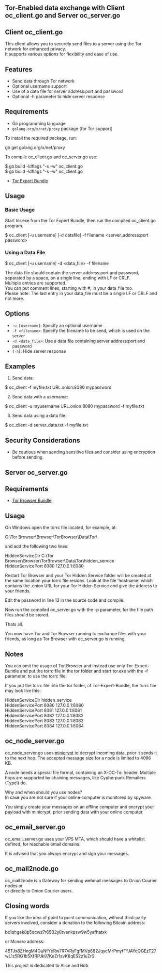 ## Tor-Enabled data exchange with Client oc_client.go and Server oc_server.go

## Client oc_client.go
This client allows you to securely send files to a server
using the Tor network for enhanced privacy.   
It supports various options for flexibility and ease of use.

## Features

- Send data through Tor network
- Optional username support
- Use of a data file for server address:port and password
- Optional -h parameter to hide server response

## Requirements

- Go programming language
- `golang.org/x/net/proxy` package (for Tor support)

To install the required package, run:

go get golang.org/x/net/proxy

To compile oc_client.go and oc_server.go use:

$ go build -ldflags "-s -w" oc_client.go  
$ go build -ldflags "-s -w" oc_client.go


- [Tor Expert Bundle](https://www.torproject.org/download/tor/)


## Usage

### Basic Usage

Start tor.exe from the Tor Expert Bundle, then run the compiled oc_client.go program.

$ oc_client [-u username] [-d datafile] -f filename <server_address:port password>

### Using a Data File

$ oc_client [-u username] -d <data_file> -f filename

The data file should contain the server address:port and password, separated by a space, on a single line, ending with LF or CRLF.  
Multiple entries are supported.  
You can put comment lines, starting with #, in your data_file too.  
Please note:  The last entry in your data_file must be a single LF or CRLF and not more.

## Options

- `-u [username]`: Specify an optional username  
- `-f <filename>`: Specify the filename to be send, which is used on the server
- `-d <data_file>`: Use a data file containing server address:port and password
- `[-h`}: Hide server response

## Examples

1. Send data:

$ oc_client -f myfile.txt URL.onion:8080 mypassword


2. Send data with a username:

$ oc_client -u myusername URL.onion:8080 mypassword -f myfile.txt


3. Send data using a data file:

$ oc_client -d server_data.txt -f myfile.txt


## Security Considerations

- Be cautious when sending sensitive files and consider using encryption before sending.


## Server oc_server.go

## Requirements

- [Tor Browser Bundle](https://www.torproject.org/)

## Usage

On Windows open the torrc file located, for example, at:

C:\Tor Browser\Browser\TorBrowser\Data\Tor\

and add the following two lines:

HiddenServiceDir C:\Tor Browser\Browser\TorBrowser\Data\Tor\hidden_service  
HiddenServicePort 8080 127.0.0.1:8080

Restart Tor Browser and your Tor Hidden Service folder will be created at
the same location your torrc file resides. Look at the file 'hostname' which
contains the .onion URL for your Tor Hidden Service and give the address to
your friends.

Edit the password in line 13 in the source code and compile.

Now run the compiled oc_server.go with the -p parameter, for the file path files
should be stored.

Thats all.

You now have Tor and Tor Browser running to exchange files with your
friends, as long as Tor Browser with oc_server.go is running.

## Notes

You can omit the usage of Tor Browser and instead use only Tor-Expert-Bundle
and put the torrc file in the tor folder and start tor.exe with the -f parameter,
to use the torrc file.

If you put the torrc file into the tor folder, of Tor-Expert-Bundle, the torrc file may look like this:

HiddenServiceDir hidden_service  
HiddenServicePort 8080 127.0.0.1:8080  
HiddenServicePort 8081 127.0.0.1:8081  
HiddenServicePort 8082 127.0.0.1:8082  
HiddenServicePort 8083 127.0.0.1:8083  
HiddenServicePort 8084 127.0.0.1:8084  

## oc_node_server.go

oc_node_server.go uses [minicrypt](https://github.com/706f6c6c7578/minicrypt) to decrypt incoming data, prior it sends it to the next hop. The accepted message size for a node is limited to 4096 KB.  

A node needs a special file format, containing an X-OC-To: header. Multiple hops are supported by chaining messages, like Cypherpunk Remailers (TypeI) do.
  
Why and when should you use nodes?  
In case you are not sure if your online computer is monitored by spyware.

You simply create your messages on an offline computer and encrypt your payload with minicrypt, prior sending data with your online computer.

## oc_email_server.go

oc_email_server.go uses your VPS MTA, which should have a whitelist defined, for reachable email domains.

It is advised that you always encrypt and sign your messages.

## oc_mail2node.go

oc_mail2node is a Gateway for sending webmail messages to Onion Courier nodes or  
or directly to Onion Courier users.

## Closing words

If you like the idea of point to point communication, without third-party
servers involved, consider a donation to the following Bitcoin address:

bc1qhgek8p5qcwz7r6502y8tvenkpsw9w5yafhatxk

or Monero address:

45TJx8ZHngM4GuNfYxRw7R7vRyFgfMVp862JqycMrPmyfTfJAYcQGEzT27wL1z5RG1b5XfRPJk97KeZr1svK8qES2z1uZrS

This project is dedicated to Alice and Bob.


